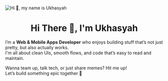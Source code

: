 <img src="https://user-images.githubusercontent.com/10498744/210012254-234538ff-d198-48aa-8964-37e6fd45d227.gif" alt="Hi 👋, my name is Ukhasyah"/>
<!-- ![Hi 👋, my name is Ukhasyah ](https://user-images.githubusercontent.com/10498744/210012254-234538ff-d198-48aa-8964-37e6fd45d227.gif width="600") -->

<div id="toc">
  <ul align="center" style="list-style: none">
    <summary>
      <h1>
        Hi There 👋, I'm Ukhasyah 
      </h1>
    </summary>
  </ul>
</div>


I’m a **Web & Mobile Apps Developer** who enjoys building stuff that’s not just pretty, but also actually works.  
I'm all about clean UIs, smooth flows, and code that’s easy to read and maintain.<br>

Wanna team up, talk tech, or just share memes? Hit me up!  
Let’s build something epic together 🚀<br>

